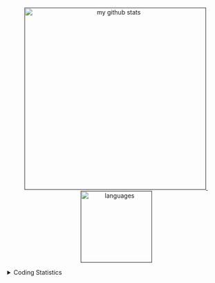 <a align="center" href="">
<p align="center">
<img src="https://github-readme-stats.vercel.app/api/top-langs/?username=Sayaucup&layout=compact&hide=html,css" alt="my github stats" width="420"/>&nbsp;<img src="https://github-readme-stats.vercel.app/api?username=Sayaucup&count_private=true&show_icons=true&theme=radical" alt="languages" height="165">
</p>
</a>

<details>
    <summary>Coding Statistics</summary> 
    <p align="center">
        <img src="https://wakatime.com/share/@1b242f05-74c9-4be3-b9a1-39c20dbd06aa/ddc81aa6-ea3a-4594-8360-41d71979f88f.svg" width="100%" height="400"/>
    </p>
</details>
